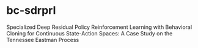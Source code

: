 # bc-sdrprl
Specialized Deep Residual Policy Reinforcement Learning with Behavioral Cloning for Continuous State-Action Spaces: A Case Study on the Tennessee Eastman Process
